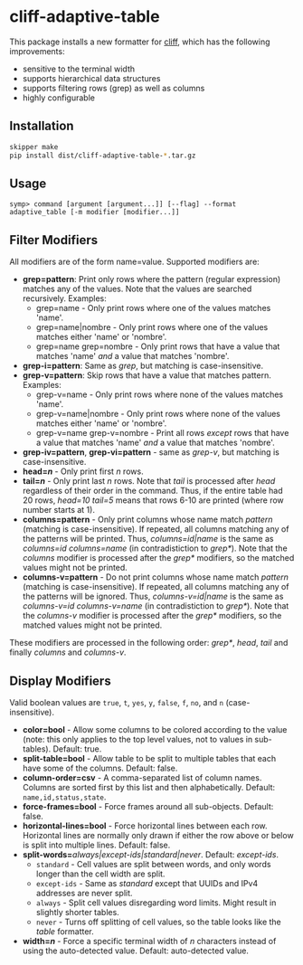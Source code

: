 # cliff-adaptive-table

This package installs a new formatter for [cliff](https://github.com/Stratoscale/cliff), which has the following improvements:
- sensitive to the terminal width
- supports hierarchical data structures
- supports filtering rows (grep) as well as columns
- highly configurable

## Installation
```bash
skipper make
pip install dist/cliff-adaptive-table-*.tar.gz
```

## Usage
```
symp> command [argument [argument...]] [--flag] --format adaptive_table [-m modifier [modifier...]]
```

## Filter Modifiers
All modifiers are of the form name=value. Supported modifiers are:
- **grep=pattern**: Print only rows where the pattern (regular expression) matches any of the values. Note that the values are searched recursively. Examples:
  - grep=name - Only print rows where one of the values matches 'name'.
  - grep=name|nombre - Only print rows where one of the values matches either 'name' or 'nombre'.
  - grep=name grep=nombre - Only print rows that have a value that matches 'name' _and_ a value that matches 'nombre'.
- **grep-i=pattern**: Same as _grep_, but matching is case-insensitive.
- **grep-v=pattern**: Skip rows that have a value that matches pattern. Examples:
  - grep-v=name - Only print rows where none of the values matches 'name'.
  - grep-v=name|nombre - Only print rows where none of the values matches either 'name' or 'nombre'.
  - grep-v=name grep-v=nombre - Print all rows _except_ rows that have a value that matches 'name' _and_ a value that matches 'nombre'.
- **grep-iv=pattern**, **grep-vi=pattern** - same as _grep-v_, but matching is case-insensitive.
- **head=_n_** - Only print first _n_ rows.
- **tail=_n_** - Only print last _n_ rows. Note that _tail_ is processed after _head_ regardless of their order in the command. Thus, if the entire table had 20 rows, _head=10_ _tail=5_ means that rows 6-10 are printed (where row number starts at 1).
- **columns=pattern** - Only print columns whose name match _pattern_ (matching is case-insensitive). If repeated, all columns matching any of the patterns will be printed. Thus, _columns=id|name_ is the same as _columns=id_ _columns=name_ (in contradistiction to _grep*_). Note that the _columns_ modifier is processed after the _grep*_ modifiers, so the matched values might not be printed.
- **columns-v=pattern** - Do not print columns whose name match _pattern_ (matching is case-insensitive). If repeated, all columns matching any of the patterns will be ignored. Thus, _columns-v=id|name_ is the same as _columns-v=id_ _columns-v=name_ (in contradistiction to _grep*_). Note that the _columns-v_ modifier is processed after the _grep*_ modifiers, so the matched values might not be printed.

These modifiers are processed in the following order: _grep*_, _head_, _tail_ and finally _columns_ and _columns-v_.

## Display Modifiers
Valid boolean values are `true`, `t`, `yes`, `y`, `false`, `f`, `no`, and `n` (case-insensitive).
- **color=bool** - Allow some columns to be colored according to the value (note: this only applies to the top level values, not to values in sub-tables). Default: true.
- **split-table=bool** - Allow table to be split to multiple tables that each have some of the columns. Default: false.
- **column-order=csv** - A comma-separated list of column names. Columns are sorted first by this list and then alphabetically. Default: `name,id,status,state`.
- **force-frames=bool** - Force frames around all sub-objects. Default: false.
- **horizontal-lines=bool** - Force horizontal lines between each row. Horizontal lines are normally only drawn if either the row above or below is split into multiple lines. Default: false.
- **split-words=**_always|except-ids|standard|never_. Default: _except-ids_.
  - `standard` - Cell values are split between words, and only words longer than the cell width are split.
  - `except-ids` - Same as _standard_ except that UUIDs and IPv4 addresses are never split.
  - `always` - Split cell values disregarding word limits. Might result in slightly shorter tables.
  - `never` - Turns off splitting of cell values, so the table looks like the _table_ formatter.
- **width=_n_** - Force a specific terminal width of _n_ characters instead of using the auto-detected value. Default: auto-detected value.
